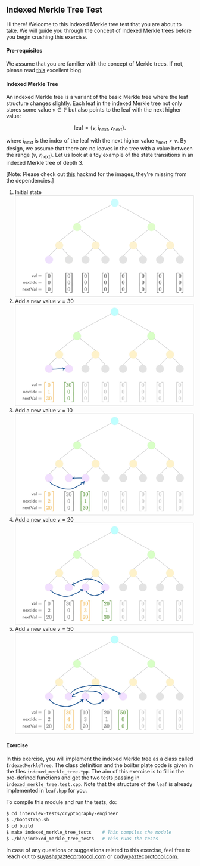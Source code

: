 ## Indexed Merkle Tree Test

Hi there! Welcome to this Indexed Merkle tree test that you are about to take. We will guide you through the concept of Indexed Merkle trees before you begin crushing this exercise.

#### Pre-requisites

We assume that you are familier with the concept of Merkle trees. If not, please read [this](https://decentralizedthoughts.github.io/2020-12-22-what-is-a-merkle-tree/) excellent blog.

#### Indexed Merkle Tree

An indexed Merkle tree is a variant of the basic Merkle tree where the leaf structure changes slightly. Each leaf in the indexed Merkle tree not only stores some value $v \in \mathbb{F}$ but also points to the leaf with the next higher value:

$$
\textsf{leaf} = \{v, i_{\textsf{next}}, v_{\textsf{next}}\}.
$$

where $i_{\textsf{next}}$ is the index of the leaf with the next higher value $v_{\textsf{next}} > v$. By design, we assume that there are no leaves in the tree with a value between the range $(v, v_{\textsf{next}})$. Let us look at a toy example of the state transitions in an indexed Merkle tree of depth 3.

[Note: Please check out [this](https://hackmd.io/@suyash67/ByXqvJI12) hackmd for the images, they're missing from the dependencies.]

1. Initial state
   ![first](../../dependencies/images/0.png)
2. Add a new value $v=30$
   ![second](../../dependencies/images/1.jpg)
3. Add a new value $v=10$
   ![third](../../dependencies/images/2.jpg)
4. Add a new value $v=20$
   ![forth](../../dependencies/images/3.jpg)
5. Add a new value $v=50$
   ![fifth](../../dependencies/images/4.jpg)

#### Exercise

In this exercise, you will implement the indexed Merkle tree as a class called `IndexedMerkleTree`. The class definition and the boilter plate code is given in the files `indexed_merkle_tree.*pp`. The aim of this exercise is to fill in the pre-defined functions and get the two tests passing in `indexed_merkle_tree.test.cpp`. Note that the structure of the `leaf` is already implemented in `leaf.hpp` for you.

To compile this module and run the tests, do:

```bash
$ cd interview-tests/cryptography-engineer
$ ./bootstrap.sh
$ cd build
$ make indexed_merkle_tree_tests    # This compiles the module
$ ./bin/indexed_merkle_tree_tests   # This runs the tests
```

In case of any questions or suggestions related to this exercise, feel free to reach out to [suyash@aztecprotocol.com](mailto:suyash@aztecprotocol.com) or [cody@aztecprotocol.com](mailto:cody@aztecprotocol.com).

